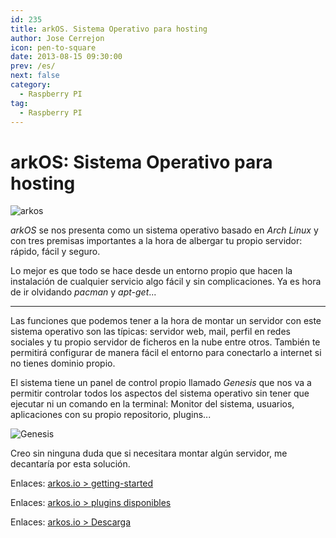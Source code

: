 ```yaml
---
id: 235
title: arkOS. Sistema Operativo para hosting
author: Jose Cerrejon
icon: pen-to-square
date: 2013-08-15 09:30:00
prev: /es/
next: false
category:
  - Raspberry PI
tag:
  - Raspberry PI
---
```


# arkOS: Sistema Operativo para hosting

![arkos](/images/arkos.jpg)

*arkOS* se nos presenta como un sistema operativo basado en *Arch Linux* y con tres premisas importantes a la hora de albergar tu propio servidor: rápido, fácil y seguro.

Lo mejor es que todo se hace desde un entorno propio que hacen la instalación de cualquier servicio algo fácil y sin complicaciones. Ya es hora de ir olvidando *pacman* y *apt-get*...

- - -
Las funciones que podemos tener a la hora de montar un servidor con este sistema operativo son las típicas: servidor web, mail, perfil en redes sociales y tu propio servidor de ficheros en la nube entre otros. También te permitirá configurar de manera fácil el entorno para conectarlo a internet si no tienes dominio propio.

El sistema tiene un panel de control propio llamado *Genesis* que nos va a permitir controlar todos los aspectos del sistema operativo sin tener que ejecutar ni un comando en la terminal: Monitor del sistema, usuarios, aplicaciones con su propio repositorio, plugins...

![Genesis](/images/2013/08/arkos1.jpg)

Creo sin ninguna duda que si necesitara montar algún servidor, me decantaría por esta solución.

Enlaces: [arkos.io > getting-started](https://arkos.io/doc/getting-started/)

Enlaces: [arkos.io > plugins disponibles](https://arkos.io/genesis/plugins)

Enlaces: [arkos.io > Descarga](https://arkos.io/downloads/)

